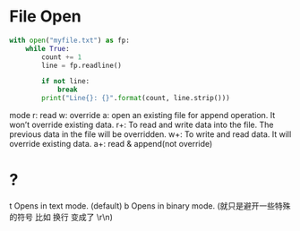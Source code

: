 # File Open

``` py
with open("myfile.txt") as fp:
    while True:
        count += 1
        line = fp.readline()

        if not line:
            break
        print("Line{}: {}".format(count, line.strip()))
```

mode
r: read
w: override
a:  open an existing file for append operation. It won’t override existing data.
r+:  To read and write data into the file. The previous data in the file will be overridden.
w+: To write and read data. It will override existing data.
a+: read & append(not override)

# ?
t	Opens in text mode. (default)
b	Opens in binary mode. (就只是避开一些特殊的符号 比如 换行 变成了 \r\n)
